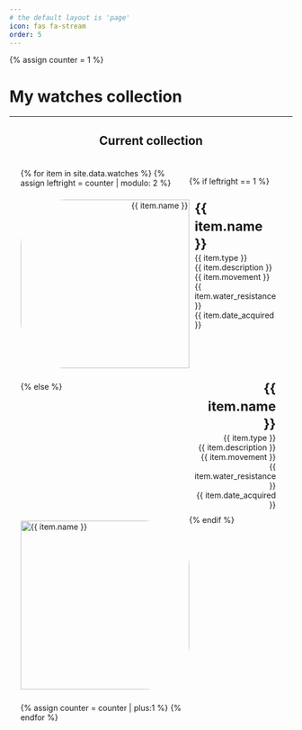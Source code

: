 ```yaml
---
# the default layout is 'page'
icon: fas fa-stream
order: 5
---
```

{% assign counter = 1 %}

<style>
    .item_name {
    font-weight:bold;
    font-size: 1.46rem;
    line-height: 1.35;
    }
    .container {
        display:grid;
        place-content: center;
        grid-template-columns: 1fr 1fr;
    }
    .container > div {
        padding: 10px 0px;
    }         

@media (max-width: 400px) {
    .container {
        display:grid;  
        grid-template-columns: 1fr;
    }
    .container > div {
        text-align: center !important;
        width:100%;
    }
    .container > div > a > img {
        border-radius: 20px !important;
    }    
}

</style>    

<H1>My watches collection</H1><hr>
<H2 style="text-align:center">Current collection</H2>
<div class="container" style="padding: 20px">
{% for item in site.data.watches %}
{% assign leftright = counter | modulo: 2 %}

{% if leftright == 1 %}
<div style="padding-right:0px; text-align: right">
<img alt="{{ item.name }}" src="{{item.image}}" style="object-fit: cover; width:300px; height:300px; border-radius: 80px 0px 0px 80px;"></div>
<div style="padding:10px; text-align: left">
<span class="item_name">{{ item.name }}</span><br>
{{ item.type }}<br>
{{ item.description }}<br>
{{ item.movement }}<br>
{{ item.water_resistance }}<br>
{{ item.date_acquired }}<br>
</div>

{% else %}

<div style="padding:10px; text-align: right">
<span class="item_name">{{ item.name }}</span><br>
{{ item.type }}<br>
{{ item.description }}<br>
{{ item.movement }}<br>
{{ item.water_resistance }}<br>
{{ item.date_acquired }}<br>
</div>
<div style="padding-left:0px; text-align: left">
<img alt="{{ item.name }}" src="{{item.image}}" style="object-fit: cover; width:300px; height:300px; border-radius: 0px 80px 80px 0px;">
</div>
{% endif %}

{% assign counter = counter | plus:1 %}
{% endfor %}
</div>
